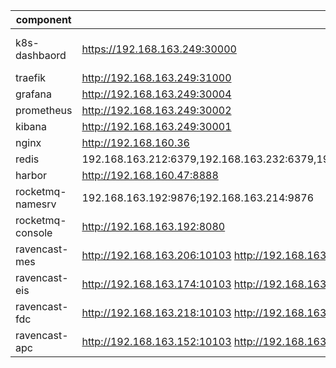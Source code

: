 | component | url | auth |
| --- | --- | --- |
|k8s-dashbaord | https://192.168.163.249:30000 | token:      eyJhbGciOiJSUzI1NiIsImtpZCI6Im1pQXJ5NDloeXgyc1VsYTV4MzBKY0hnSkhhVFpGYnhsV1VKdElrMWtuUWsifQ.eyJpc3MiOiJrdWJlcm5ldGVzL3NlcnZpY2VhY2NvdW50Iiwia3ViZXJuZXRlcy5pby9zZXJ2aWNlYWNjb3VudC9uYW1lc3BhY2UiOiJrdWJlLXN5c3RlbSIsImt1YmVybmV0ZXMuaW8vc2VydmljZWFjY291bnQvc2VjcmV0Lm5hbWUiOiJhZG1pbi11c2VyLXRva2VuLTR4ems4Iiwia3ViZXJuZXRlcy5pby9zZXJ2aWNlYWNjb3VudC9zZXJ2aWNlLWFjY291bnQubmFtZSI6ImFkbWluLXVzZXIiLCJrdWJlcm5ldGVzLmlvL3NlcnZpY2VhY2NvdW50L3NlcnZpY2UtYWNjb3VudC51aWQiOiJlYTQ3YzJlYy1mMTRkLTQ5MzMtOTAxMS02MDJjZTE4Y2Y2MTkiLCJzdWIiOiJzeXN0ZW06c2VydmljZWFjY291bnQ6a3ViZS1zeXN0ZW06YWRtaW4tdXNlciJ9.gkWWlPqjI3CvkZg7QaQfMY2VFsM-M_z6hdvD4jeqSwd-mpTZZHba0gV_m439jKIqscSR7QG6IToeexI8xYNhNNc51CKsg-kc2s0eIt2u5pfKejJb8VzE0GFDOfumNSrtriu3AJKjyyVHkovOQwD84ixUxjkQxkcmoPteCSVEZAi_-p0289NbayG2WqpK6ZKvpWe4qV9jA3cQzmy9UvrSed1PSRUBRSnSgm9mkrrvH_hi3HsRSVwNRiX3wXcEYTB2xa--fojK59i26pCmT9SBvISKtN_gR1kCQyqnEjLCptUTd-zFCkquqlH3aoEMf--bx_uKGvEZf-2UZh_2VXwSTw |
|traefik | http://192.168.163.249:31000 | - |
| grafana | http://192.168.163.249:30004 | - |
| prometheus | http://192.168.163.249:30002 | - |
|kibana | http://192.168.163.249:30001 | - |
|nginx | http://192.168.160.36 | - |
|redis | 192.168.163.212:6379,192.168.163.232:6379,192.168.163.190:6379,192.168.163.208:6379,192.168.163.231:6379,192.168.163.193:6379 | - |
|harbor | http://192.168.160.47:8888 | - |
|rocketmq-namesrv | 192.168.163.192:9876;192.168.163.214:9876 | - |
|rocketmq-console | http://192.168.163.192:8080 | admin/admin |
|ravencast-mes | http://192.168.163.206:10103 http://192.168.163.215:10103 | ravencast/integration |
|ravencast-eis | http://192.168.163.174:10103 http://192.168.163.182:10103 | ravencast/integration |
|ravencast-fdc | http://192.168.163.218:10103 http://192.168.163.168:10103 | ravencast/integration |
|ravencast-apc | http://192.168.163.152:10103 http://192.168.163.153:10103 | ravencast/integration |
